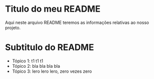 # Titulo do meu README

Aqui neste arquivo README teremos as informações relativas ao nosso projeto.

# Subtitulo do README

 - Tópico 1: t1 t1 t1
 - Tópico 2: bla bla bla bla
 - Tópico 3: lero lero lero, zero vezes zero